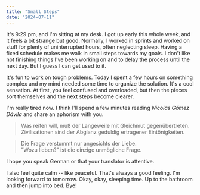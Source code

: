 ```yaml
---
title: "Small Steps"
date: "2024-07-11"
---
```


It's 9:29 pm, and I'm sitting at my desk. I got up early this whole week, and it feels a bit strange but good. Normally, I worked in sprints and worked on stuff for plenty of uninterrupted hours, often neglecting sleep. Having a fixed schedule makes me walk in small steps towards my goals. I don't like not finishing things I've been working on and to delay the process until the next day. But I guess I can get used to it.

It's fun to work on tough problems. Today I spent a few hours on something complex and my mind needed some time to organize the solution. It's a cool sensation. At first, you feel confused and overloaded, but then the pieces sort themselves and the next steps become clearer.

I'm really tired now. I think I'll spend a few minutes reading _Nicolás Gómez Dávila_ and share an aphorism with you.

> Was reifen will, muß der Langeweile mit Gleichmut gegenübertreten. Zivilisationen sind der Abglanz geduldig ertragener Eintönigkeiten.

> Die Frage verstummt nur angesichts der Liebe.  
> "Wozu lieben?" ist die einzige unmögliche Frage.

I hope you speak German or that your translator is attentive.

I also feel quite calm -- like peaceful. That's always a good feeling. I'm looking forward to tomorrow. Okay, okay, sleeping time. Up to the bathroom and then jump into bed. Bye!
